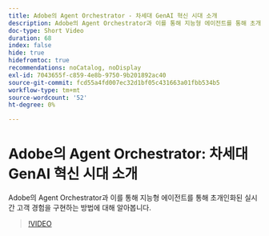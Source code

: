 ```yaml
---
title: Adobe의 Agent Orchestrator - 차세대 GenAI 혁신 시대 소개
description: Adobe의 Agent Orchestrator과 이를 통해 지능형 에이전트를 통해 초개인화된 실시간 고객 경험을 구현하는 방법에 대해 알아봅니다.
doc-type: Short Video
duration: 68
index: false
hide: true
hidefromtoc: true
recommendations: noCatalog, noDisplay
exl-id: 7043655f-c859-4e8b-9750-9b201892ac40
source-git-commit: fcd55a4fd007ec32d1bf05c431663a01fbb534b5
workflow-type: tm+mt
source-wordcount: '52'
ht-degree: 0%

---
```


# Adobe의 Agent Orchestrator: 차세대 GenAI 혁신 시대 소개

Adobe의 Agent Orchestrator과 이를 통해 지능형 에이전트를 통해 초개인화된 실시간 고객 경험을 구현하는 방법에 대해 알아봅니다.

<!-- 62_S653_3442539_67_introducing-adobes-agent-orchestrator-the-next-era-of-genai-innovation -->
>[!VIDEO](https://video.tv.adobe.com/v/3458307/?learn=on&enablevpops=true)
